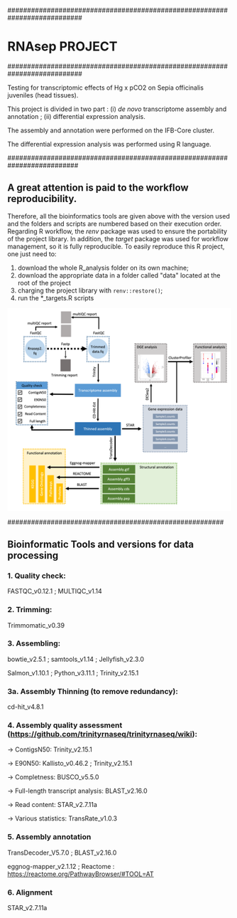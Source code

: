###########################################################################
#				RNAsep PROJECT				###
###########################################################################

Testing for transcriptomic effects of Hg x pCO2 on Sepia officinalis juveniles (head tissues).

This project is divided in two part : (i) *de novo* transcriptome assembly and annotation ; (ii) differential expression analysis.

The assembly and annotation were performed on the IFB-Core cluster.

The differential expression analysis was performed using R language. 

##########################################################################
## A great attention is paid to the workflow reproducibility.

Therefore, all the bioinformatics tools are given above with the version used and the folders and scripts are numbered based on their execution order.
Regarding R workflow, the *renv* package was used to ensure the portability of the project library.
In addition, the *target* package was used for workflow management, so it is fully reproducible.
To easily reproduce this R project, one just need to:
1. download the whole R_analysis folder on its own machine;
2. download the appropriate data in a folder called "data" located at the root of the project
3. charging the project library with `renv::restore()`;
4. run the *_targets.R scripts

<img src="Workflow.png" width="600"/>

#######################################################
## Bioinformatic Tools and versions for data processing

### 1. Quality check:

FASTQC_v0.12.1	; MULTIQC_v1.14

### 2. Trimming:

Trimmomatic_v0.39

### 3. Assembling:

bowtie_v2.5.1	; samtools_v1.14	; Jellyfish_v2.3.0

Salmon_v1.10.1	; Python_v3.11.1	; Trinity_v2.15.1

### 3a. Assembly Thinning (to remove redundancy):

cd-hit_v4.8.1

### 4. Assembly quality assessment (https://github.com/trinityrnaseq/trinityrnaseq/wiki):

-> ContigsN50: Trinity_v2.15.1

-> E90N50: Kallisto_v0.46.2	; Trinity_v2.15.1

-> Completness: BUSCO_v5.5.0

-> Full-length transcript analysis: BLAST_v2.16.0

-> Read content: STAR_v2.7.11a

-> Various statistics: TransRate_v1.0.3

### 5. Assembly annotation

TransDecoder_V5.7.0	; BLAST_v2.16.0 

eggnog-mapper_v2.1.12	; Reactome : https://reactome.org/PathwayBrowser/#TOOL=AT

### 6. Alignment

STAR_v2.7.11a





